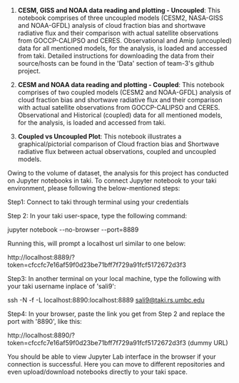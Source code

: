 1. **CESM, GISS and NOAA data reading and plotting - Uncoupled**: This notebook comprises of three uncoupled models (CESM2, NASA-GISS and NOAA-GFDL) analysis of cloud fraction bias and shortwave radiative flux and their comparison with actual satellite observations from GOCCP-CALIPSO and CERES. Observational and Amip (uncoupled) data for all mentioned models, for the analysis, is loaded and accessed from taki. Detailed instructions for downloading the data from their source/hosts can be found in the 'Data' section of team-3's github project. 

2. **CESM and NOAA data reading and plotting - Coupled**: This notebook comprises of two coupled models (CESM2 and NOAA-GFDL) analysis of cloud fraction bias and shortwave radiative flux and their comparison with actual satellite observations from GOCCP-CALIPSO and CERES. Observational and Historical (coupled) data for all mentioned models, for the analysis, is loaded and accessed from taki. 

3. **Coupled vs Uncoupled Plot**: This notebook illustrates a graphical/pictorial comparison of Cloud fraction bias and Shortwave radiative flux between actual observations, coupled and uncoupled models.

Owing to the volume of dataset, the analysis for this project has conducted on Jupyter notebooks in taki. To connect Jupyter notebook to your taki environment, please following the below-mentioned steps:

Step1: Connect to taki through terminal using your credentials

Step 2: In your taki user-space, type the following command:

  jupyter notebook --no-browser --port=8889

Running this, will prompt a localhost url similar to one below:

  http://localhost:8889/?token=cfccfc7e16af59f0d23be71bff7f729a91fcf5172672d3f3

Step3: In another terminal on your local machine, type the following with your taki username inplace of 'sali9':

  ssh -N -f -L localhost:8890:localhost:8889 sali9@taki.rs.umbc.edu 

Step4: In your browser, paste the link you get from Step 2 and replace the port with '8890', like this:

  http://localhost:8890/?token=cfccfc7e16af59f0d23be71bff7f729a91fcf5172672d3f3 (dummy URL)

You should be able to view Jupyter Lab interface in the browser if your connection is successful. Here you can move to different repositories and even upload/download notebooks directly to your taki space.
